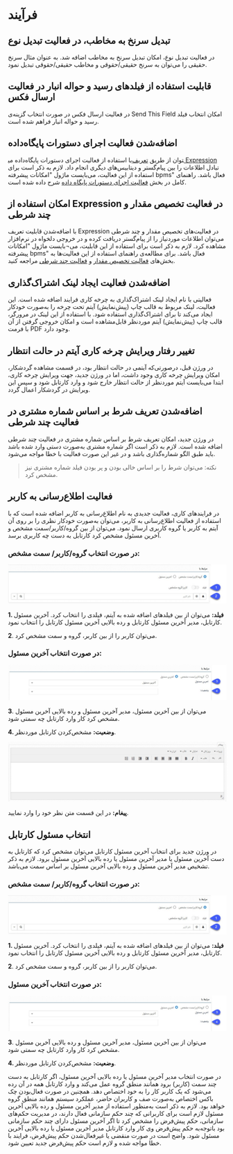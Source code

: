 # فرآیند

## تبدیل سرنخ به مخاطب، در فعالیت تبدیل نوع

در فعالیت تبدیل نوع، امکان تبدیل سرنخ به مخاطب اضافه شد. به عنوان مثال سرنخ حقیقی را می‌توان به سرنخ حقیقی/حقوقی و مخاطب حقیقی/حقوقی تبدیل نمود.


## قابلیت استفاده از فیلدهای رسید و حواله انبار در فعالیت ارسال فکس 

در فعالیت ارسال فکس در صورت انتخاب گزینه‌ی Send This Field امکان انتخاب فیلد رسید و حواله انبار فراهم شده است.

## اضافه‌شدن فعالیت اجرای دستورات پایگاه‌داده

با استفاده از فعالیت اجرای دستورات پایگاه‌داده می‎توان از طریق [تعریف Expression](https://github.com/1stco/PayamGostarDocs/blob/master/help2.5.4/Settings/Personalization-crm/Overview/Process-design/Create-a-work-cycle/Activity/SQL/Custom-Expression.md) تبادل اطلاعات را بین پیام‌گستر و دیتابیس‌های دیگری انجام داد. لازم به ذکر است برای استفاده از این فعالیت، می‌بایست ماژول "امکانات پیشرفته bpms" فعال باشد.
راهنمای کامل در بخش [فعالیت اجرای دستورات پایگاه داده](https://github.com/1stco/PayamGostarDocs/blob/master/help2.5.4/Settings/Personalization-crm/Overview/Process-design/Create-a-work-cycle/Activity/Data-Base/Data-Base.md) شرح داده شده است.

## امکان استفاده از Expression در فعالیت تخصیص مقدار و چند شرطی

با اضافه‌شدن قابلیت تعریف Expression در فعالیت‌های تخصیص مقدار و چند شرطی می‌توان اطلاعات موردنیاز را از پیام‌گستر دریافت کرده و در خروجی دلخواه در نرم‌افزار مشاهده کرد. لازم به ذکر است برای استفاده از این قابلیت، می¬بایست ماژول "امکانات پیشرفته bpms" فعال باشد.
برای مطالعه‌ی راهنمای استفاده از این فعالیت‌ها به بخش‌های [فعالیت تخصیص مقدار](https://github.com/1stco/PayamGostarDocs/blob/master/help2.5.4/Settings/Personalization-crm/Overview/Process-design/Create-a-work-cycle/Activity/Allocate-the-amount/2.6.0/Allocate-the-amount.md) و [فعالیت چند شرطی](https://github.com/1stco/PayamGostarDocs/blob/master/help2.5.4/Settings/Personalization-crm/Overview/Process-design/Create-a-work-cycle/Activity/Conditional-decision/Conditional-decision.md) مراجعه کنید. 

## اضافه‌شدن فعالیت ایجاد لینک اشتراک‌گذاری

فعالیتی با نام ایجاد لینک اشتراک‌گذاری به چرخه کاری فرایند اضافه شده است. این فعالیت، لینک مربوط به قالب چاپ (پیش‌نمایش) آیتم تحت چرخه را به‌صورت خودکار ایجاد می‌کند تا برای اشتراک‌گذاری استفاده شود. 
با استفاده از این لینک در مرورگر، قالب چاپ (پیش‌نمایش) آیتم موردنظر قابل‌مشاهده است و امکان خروجی گرفتن از آن با فرمت PDF وجود دارد.

## تغییر رفتار ویرایش چرخه کاری آیتم در حالت انتظار

در ورژن قبل، درصورتی‌که آیتمی در حالت انتظار بود، در قسمت مشاهده گردشکار، امکان ویرایش چرخه کاری وجود داشت، اما در ورژن جدید، جهت ویرایش چرخه کاری، ابتدا می‌بایست آیتم موردنظر از حالت انتظار خارج شود و وارد کارتابل شود و سپس این ویرایش در گردشکار اعمال گردد.

## اضافه‌شدن تعریف شرط بر اساس شماره مشتری در فعالیت چند شرطی

در ورژن جدید، امکان تعریف شرط بر اساس شماره مشتری در فعالیت چند شرطی اضافه شده است. لازم به ذکر است اگر شماره مشتری به‌صورت دستی وارد شده باشد باید طبق الگو شماره‌گذاری باشد و در غیر این صورت فعالیت با خطا مواجه می‌شود.
> نکته: می‌توان شرط را بر اساس خالی بودن و پر بودن فیلد شماره مشتری نیز مشخص کرد.


## فعالیت اطلاع‌رسانی به کاربر

در فرایندهای کاری، فعالیت جدیدی به نام اطلاع‌رسانی به کاربر اضافه شده است که با استفاده از فعالیت اطلاع‌رسانی به کاربر، می‌توان به‌صورت خودکار نظری را بر روی آن آیتم به کاربر یا گروه کاربری ارسال نمود.
می‌توان از بین گروه/کاربر/سمت مشخص و آخرین مسئول مشخص کرد کارتابل به دست چه کاربری برسد.

### در صورت انتخاب گروه/کاربر/ سمت مشخص:
 
![](9.png)

**1. فیلد:** می‌توان از بین فیلدهای اضافه شده به آیتم، فیلدی را انتخاب کرد. آخرین مسئول کارتابل، مدیر آخرین مسئول کارتابل و رده بالایی آخرین مسئول کارتابل را انتخاب نمود.

**2**. می‌توان کاربر را از بین کاربر، گروه و سمت مشخص کرد.

### در صورت انتخاب آخرین مسئول: 

![](10.png)
 
**3**. می‌توان از بین آخرین مسئول، مدیر آخرین مسئول و رده بالایی آخرین مسئول مشخص کرد کار وارد کارتابل چه سمتی شود.

**4. وضعیت:** مشخص‌کردن کارتابل موردنظر.

![](11.png)
 
**پیغام:** در این قسمت متن نظر خود را وارد نمایید.

## انتخاب مسئول کارتابل

در ورژن جدید برای انتخاب آخرین مسئول کارتابل می‌توان مشخص کرد که کارتابل به دست آخرین مسئول یا مدیر آخرین مسئول یا رده بالایی آخرین مسئول برود. لازم به ذکر تشخیص مدیر آخرین مسئول و رده بالایی آخرین مسئول بر اساس سمت می‌باشد.
### در صورت انتخاب گروه/کاربر/ سمت مشخص:

![](12.png)
 
**1. فیلد:** می‌توان از بین فیلدهای اضافه شده به آیتم، فیلدی را انتخاب کرد. آخرین مسئول کارتابل، مدیر آخرین مسئول کارتابل و رده بالایی آخرین مسئول کارتابل را انتخاب نمود.

**2**. می‌توان کاربر را از بین کاربر، گروه و سمت مشخص کرد.

### در صورت انتخاب آخرین مسئول:

![](13.png)

**3**. می‌توان از بین آخرین مسئول، مدیر آخرین مسئول و رده بالایی آخرین مسئول مشخص کرد کار وارد کارتابل چه سمتی شود.

**4. وضعیت:** مشخص‌کردن کارتابل موردنظر.

در صورت انتخاب مدیر آخرین مسئول یا رده بالایی آخرین مسئول، اگر کارتابل به دست چند سمت (کاربر) برود همانند منطق گروه عمل می‌کند و وارد کارتابل همه در آن رده می‌شود که یک کاربر کار را به خود اختصاص دهد. همچنین در صورت فعال‌بودن چک باکس اختصاص به‌صورت صف و کاربران حاضر، عملکرد سیستم همانند منطق گروه خواهد بود.
لازم به ذکر است به‌منظور استفاده از مدیر آخرین مسئول و رده بالایی آخرین مسئول لازم است برای کاربرانی که چند حکم سازمانی فعال دارند، در مدیریت حکم‌های سازمانی، حکم پیش‌فرض را مشخص کرد تا اگر آخرین مسئول دارای چند حکم سازمانی بود باتوجه‌به حکم پیش‌فرض وی کار وارد کارتابل مدیر آخرین مسئول یا رده بالایی آخرین مسئول شود. واضح است در صورت منقضی یا غیرفعال‌شدن حکم پیش‌فرض، فرایند با خطا مواجه شده و لازم است حکم پیش‌فرض جدید تعیین شود.
